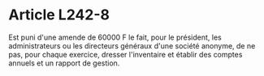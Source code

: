 # Article L242-8

Est puni d'une amende de 60000 F le fait, pour le président, les administrateurs ou les directeurs généraux d'une société anonyme, de ne pas, pour chaque exercice, dresser l'inventaire et établir des comptes annuels et un rapport de gestion.